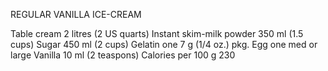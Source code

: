 REGULAR VANILLA ICE-CREAM 

Table cream 2 litres (2 US quarts)
Instant skim-milk powder 350 ml (1.5 cups)
Sugar 450 ml (2 cups)
Gelatin one 7 g (1/4 oz.) pkg. 
Egg one med or large
Vanilla 10 ml (2 teaspons)
Calories per 100 g 230 